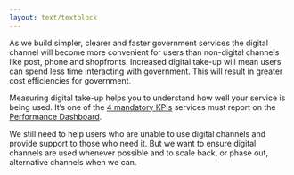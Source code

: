 ```yaml
---
layout: text/textblock
---
```

As we build simpler, clearer and faster government services the digital channel will become more convenient for users than non-digital channels like post, phone and shopfronts. Increased digital take-up will mean users can spend less time interacting with government. This will result in greater cost efficiencies for government.

Measuring digital take-up helps you to understand how well your service is being used. It’s one of the [4 mandatory KPIs](https://www.dta.gov.au/standard/measuring-performance/) services must report on the [Performance Dashboard](https://www.dta.gov.au/what-we-do/platforms/performance/).

We still need to help users who are unable to use digital channels and provide support to those who need it. But we want to ensure digital channels are used whenever possible and to scale back, or phase out, alternative channels when we can.
